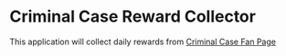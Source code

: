 Criminal Case Reward Collector
==============================

This application will collect daily rewards from [Criminal Case Fan Page](http://www.facebook.com/CriminalCaseGame)